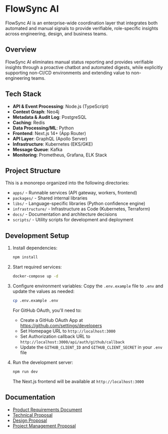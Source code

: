 # FlowSync AI

FlowSync AI is an enterprise-wide coordination layer that integrates both automated and manual signals to provide verifiable, role-specific insights across engineering, design, and business teams.

## Overview

FlowSync AI eliminates manual status reporting and provides verifiable insights through a proactive chatbot and automated digests, while explicitly supporting non-CI/CD environments and extending value to non-engineering teams.

## Tech Stack

- **API & Event Processing**: Node.js (TypeScript)
- **Context Graph**: Neo4j
- **Metadata & Audit Log**: PostgreSQL
- **Caching**: Redis
- **Data Processing/ML**: Python
- **Frontend**: Next.js 14+ (App Router)
- **API Layer**: GraphQL (Apollo Server)
- **Infrastructure**: Kubernetes (EKS/GKE)
- **Message Queue**: Kafka
- **Monitoring**: Prometheus, Grafana, ELK Stack

## Project Structure

This is a monorepo organized into the following directories:

- `apps/` - Runnable services (API gateway, workers, frontend)
- `packages/` - Shared internal libraries
- `libs/` - Language-specific libraries (Python confidence engine)
- `infrastructure/` - Infrastructure as Code (Kubernetes, Terraform)
- `docs/` - Documentation and architecture decisions
- `scripts/` - Utility scripts for development and deployment

## Development Setup

1. Install dependencies:
   ```bash
   npm install
   ```

2. Start required services:
   ```bash
   docker-compose up -d
   ```

3. Configure environment variables:
   Copy the `.env.example` file to `.env` and update the values as needed:
   ```bash
   cp .env.example .env
   ```
   
   For GitHub OAuth, you'll need to:
   - Create a GitHub OAuth App at https://github.com/settings/developers
   - Set Homepage URL to `http://localhost:3000`
   - Set Authorization callback URL to `http://localhost:3000/api/auth/github/callback`
   - Update the `GITHUB_CLIENT_ID` and `GITHUB_CLIENT_SECRET` in your `.env` file

4. Run the development server:
   ```bash
   npm run dev
   ```
   
   The Next.js frontend will be available at `http://localhost:3000`

## Documentation

- [Product Requirements Document](./Docs/PRD.md)
- [Technical Proposal](./Docs/technical_proposal.md)
- [Design Proposal](./Docs/design_proposal.md)
- [Project Management Proposal](./Docs/project_management_proposal.md)